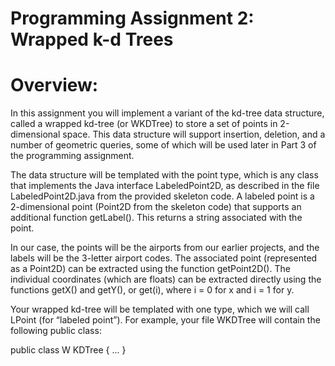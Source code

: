 # Programming Assignment 2: Wrapped k-d Trees

# Overview: 

In this assignment you will implement a variant of the kd-tree data structure, called
a wrapped kd-tree (or WKDTree) to store a set of points in 2-dimensional space. This data
structure will support insertion, deletion, and a number of geometric queries, some of which
will be used later in Part 3 of the programming assignment.

The data structure will be templated with the point type, which is any class that implements
the Java interface LabeledPoint2D, as described in the file LabeledPoint2D.java from the
provided skeleton code. A labeled point is a 2-dimensional point (Point2D from the skeleton
code) that supports an additional function getLabel(). This returns a string associated with
the point.

In our case, the points will be the airports from our earlier projects, and the labels will be
the 3-letter airport codes. The associated point (represented as a Point2D) can be extracted
using the function getPoint2D(). The individual coordinates (which are floats) can be
extracted directly using the functions getX() and getY(), or get(i), where i = 0 for x and
i = 1 for y.

Your wrapped kd-tree will be templated with one type, which we will call LPoint (for “labeled
point”). For example, your file WKDTree will contain the following public class:

public class W KDTree<LPoint extends LabeledPoint2D> { ... }
